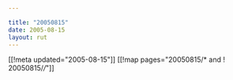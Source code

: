 ```yaml
---

title: "20050815"
date: 2005-08-15
layout: rut
---
```


[[!meta updated="2005-08-15"]]
[[!map pages="20050815/* and ! 20050815/*/*"]]
